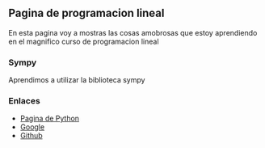 ## Pagina de programacion lineal

En esta pagina voy a mostras las cosas amobrosas que estoy aprendiendo en el magnifico curso de programacion lineal

### Sympy
Aprendimos a utilizar la biblioteca sympy

### Enlaces

- [Pagina de Python](https://www.python.org/)
- [Google](https://www.google.com/)
- [Github](https://github.com/Peperoni5000)